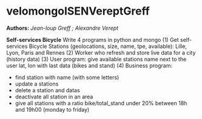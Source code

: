 # velomongoISENVereptGreff



**Authors:** *Jean-loup Greff ; Alexandre Verept*



**Self-services Bicycle**
Write 4 programs in python and mongo
(1) Get self-services Bicycle Stations (geolocations, size, name, tpe, available): Lille, Lyon, Paris and
Rennes
(2) Worker who refresh and store live data for a city (history data)
(3) User program: give available stations name next to the user lat, lon with last data (bikes and stand)
(4) Business program:

- find station with name (with some letters)
- update a stations
- delete a station and datas
- deactivate all station in an area
- give all stations with a ratio bike/total_stand under 20% between 18h and 19h00 (monday to
friday)